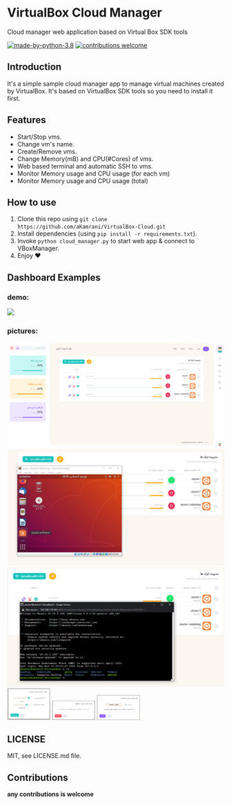 # VirtualBox Cloud Manager
Cloud manager web application based on Virtual Box SDK tools


[![made-by-python-3.8](https://img.shields.io/badge/Made%20By-Python%203.8-blue?style=for-the-badge&logo=python)](https://www.python.org/)
[![contributions welcome](https://img.shields.io/badge/contributions-welcome-brightgreen.svg?style=for-the-badge)](https://github.com/aKamrani/VirtualBox-Cloud)

## Introduction
It's a simple sample cloud manager app to manage virtual machines created by VirtualBox.
It's based on VirtualBox SDK tools so you need to install it first.

## Features
* Start/Stop vms.
* Change vm's name.
* Create/Remove vms.
* Change Memory(mB) and CPU(#Cores) of vms.
* Web based terminal and automatic SSH to vms.
* Monitor Memory usage and CPU usage (for each vm)
* Monitor Memory usage and CPU usage (total)

## How to use
1) Clone this repo using `git clone https://github.com/aKamrani/VirtualBox-Cloud.git`
2) Install dependencies (using `pip install -r requirements.txt`).
3) Invoke `python cloud_manager.py` to start web app & connect to VBoxManager.
4) Enjoy ❤

## Dashboard Examples
### demo:
<img src="https://github.com/aKamrani/VirtualBox-Cloud/blob/main/images/video.gif" width="600">

### pictures:
<img src="https://github.com/aKamrani/VirtualBox-Cloud/blob/main/images/1.png" width="600">
<img src="https://github.com/aKamrani/VirtualBox-Cloud/blob/main/images/2.png" width="600">
<img src="https://github.com/aKamrani/VirtualBox-Cloud/blob/main/images/6.png" width="600">
<img src="https://github.com/aKamrani/VirtualBox-Cloud/blob/main/images/3.png" width="100">
<img src="https://github.com/aKamrani/VirtualBox-Cloud/blob/main/images/4.png" width="100">
<img src="https://github.com/aKamrani/VirtualBox-Cloud/blob/main/images/5.png" width="100">

## LICENSE
MIT, see LICENSE.md file.

## Contributions
**any contributions is welcome**
